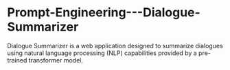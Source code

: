 # Prompt-Engineering---Dialogue-Summarizer
Dialogue Summarizer is a web application designed to summarize dialogues using natural language processing (NLP) capabilities provided by a pre-trained transformer model.
